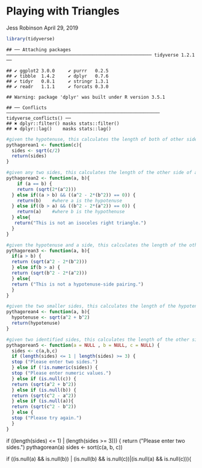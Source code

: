 Playing with Triangles
================
Jess Robinson
April 29, 2019

``` r
library(tidyverse)
```

    ## ── Attaching packages ────────────────────────────────────────────────────── tidyverse 1.2.1 ──

    ## ✔ ggplot2 3.0.0     ✔ purrr   0.2.5
    ## ✔ tibble  1.4.2     ✔ dplyr   0.7.6
    ## ✔ tidyr   0.8.1     ✔ stringr 1.3.1
    ## ✔ readr   1.1.1     ✔ forcats 0.3.0

    ## Warning: package 'dplyr' was built under R version 3.5.1

    ## ── Conflicts ───────────────────────────────────────────────────────── tidyverse_conflicts() ──
    ## ✖ dplyr::filter() masks stats::filter()
    ## ✖ dplyr::lag()    masks stats::lag()

``` r
#given the hypotenuse, this calculates the length of both of other sides of an isosceles right-triangle
pythagorean1 <- function(c){
  sides <- sqrt(c/2)
  return(sides)
}

#given any two sides, this calculates the length of the other side of an isosceles right-triangle
pythagorean2 <- function(a, b){
    if (a == b) {
    return (sqrt(2*(a^2)))
  } else if((a > b) && ((a^2 - 2*(b^2)) == 0)) {
    return(b)    #where a is the hypotenuse
  } else if((b > a) && ((b^2 - 2*(a^2)) == 0)) {
    return(a)    #where b is the hypothenuse
  } else{
   return("This is not an isoceles right triangle.")
  }
}

#given the hypotenuse and a side, this calculates the length of the other side
pythagorean3 <- function(a, b){
  if(a > b) {
  return (sqrt(a^2 - 2*(b^2)))
  } else if(b > a) {
  return (sqrt(b^2 - 2*(a^2)))
  } else{
  return ("This is not a hypotenuse-side pairing.")
  }
}

#given the two smaller sides, this calculates the length of the hypotenuse
pythagorean4 <- function(a, b){
  hypotenuse <- sqrt(a^2 + b^2)
  return(hypotenuse)
}

#given two identified sides, this calculates the length of the other side 
pythagorean5 <- function(a = NULL , b = NULL, c = NULL) {
  sides <- c(a,b,c)
  if (length(sides) <= 1 | length(sides) >= 3) {
  stop ("Please enter two sides.")
  } else if (!is.numeric(sides)) {
  stop ("Please enter numeric values.")
  } else if (is.null(c)) {
  return (sqrt(a^2 + b^2)) 
  } else if (is.null(b)) {
  return (sqrt(c^2 - a^2)) 
  } else if (is.null(a)){
  return (sqrt(c^2 - b^2))    
  } else {
  stop ("Please try again.")
  }
}
```

if ((length(sides) &lt;= 1) | (length(sides &gt;= 3))) { return ("Please enter two sides.") pythagorean(a) sides &lt;- sort(c(a, b, c))

if ((is.null(a) && is.null(b)) | (is.null(b) && is.null(c))|(is.null(a) && is.null(c))){
